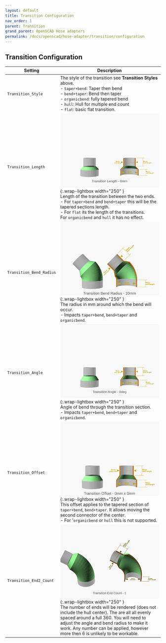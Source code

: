 ```yaml
---
layout: default
title: Transition Configuration
nav_order: 1
parent: Transition
grand_parent: OpenSCAD Hose adapters
permalink: /docs/openscad/hose-adapter/transition/configuration
---
```


## Transition Configuration

Setting | Description
-|-
`Transition_Style` | The style of the transition see **Transition Styles** above.<br> - `taper+bend`: Taper then bend<br> - `bend+taper`: Bend then taper<br> - `organicbend`: fully tapered bend<br> - `hull`: Hull for multiple end count<br> - `flat`: basic flat transition.
`Transition_Length` | ![vacuum_hose_adapter transition_length](/assets/openscad/hose-adapters/vacuum_hose_adapter-transition_length_text.gif){:.wrap-lightbox  width="250" }<br>Length of the transition between the two ends.<br> - For `taper+bend` and `bend+taper` this will be the tapered sections length.<br> - For `flat` its the length of the transitions. <br>For `organicbend` and `hull` it has no effect.
`Transition_Bend_Radius` | ![vacuum_hose_adapter transition_bendradius](/assets/openscad/hose-adapters/vacuum_hose_adapter-transition_bendradius_text.gif){:.wrap-lightbox  width="250" }<br>The radius in mm around which the bend will occur.<br> - Impacts `taper+bend`, `bend+taper` and `organicbend`.
`Transition_Angle` | ![vacuum_hose_adapter transition_angle](/assets/openscad/hose-adapters/vacuum_hose_adapter-transition_angle_text.gif){:.wrap-lightbox  width="250" }<br>Angle of bend through the transition section.<br> - Impacts `taper+bend`, `bend+taper` and `organicbend`.
`Transition_Offset` | ![vacuum_hose_adapter transition_offset](/assets/openscad/hose-adapters/vacuum_hose_adapter-transition_offset_text.gif){:.wrap-lightbox  width="250" }<br>This offset applies to the tapered section of `taper+bend`, `bend+taper`. It allows moving the second connector of the center.<br> - For '`organicbend` or `hull` this is not supported.
`Transition_End2_Count` | ![vacuum_hose_adapter transition_EndCount](/assets/openscad/hose-adapters/vacuum_hose_adapter-transition_EndCount_text.gif){:.wrap-lightbox  width="250" }<br>The number of ends will be rendered (does not include the hull center). The are all all evenly spaced around a full 360. You will need to adjust the angle and bend radius to make it work. Any number can be applied, however more then 6 is unlikely to be workable.
